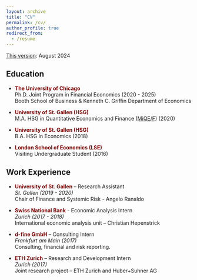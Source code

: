 ```yaml
---
layout: archive
title: "CV"
permalink: /cv/
author_profile: true
redirect_from:
  - /resume
---
```


[This version](../files/CavaleriFilippo_CV.pdf): August 2024 
<!---  Coming soon. --->

## Education
*  <span style="color:#840404"> **The University of Chicago**  </span> \
  Ph.D. Joint Program in Financial Economics  (2020 - 2025)\
  Booth School of Business & Kenneth C. Griffin Department of Economics

* <span style="color:#840404"> **University of St. Gallen (HSG)**  </span> \
  M.A. HSG in Quantitative Economics and Finance ([MiQE/F](https://www.unisg.ch/de/studium/programme/master/quantitative-economics-and-finance-miqe-f/)) (2020)

* <span style="color:#840404"> **University of St. Gallen (HSG)**  </span> \
  B.A. HSG in Economics (2018)

*  <span style="color:#840404"> **London School of Economics (LSE)**  </span> \
  Visiting Undergraduate Student (2016)

## Work Experience
* <span style="color:#840404"> **University of St. Gallen**  </span> – Research Assistant\
  <span style="font-size:14px"> _St. Gallen (2019 - 2020)_ </span> \
  Chair of Finance and Systemic Risk - Angelo Ranaldo

* <span style="color:#840404"> **Swiss National Bank**  </span> - Economic Analysis Intern\
  <span style="font-size:14px"> _Zurich (2017 - 2018)_ </span>  \
  International economic analysis unit – Christian Hepenstrick

* <span style="color:#840404"> **d-fine GmbH**  </span> – Consulting Intern\
  <span style="font-size:14px"> _Frankfurt am Main (2017)_ </span> \
  Consulting, financial and risk reporting.

* <span style="color:#840404"> **ETH Zurich**  </span> – Research and Development Intern\
  <span style="font-size:14px"> _Zurich (2017)_  </span> \
  Joint research project – ETH Zurich and Huber+Suhner AG

